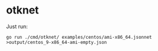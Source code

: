 # otknet

Just run:

```
go run ./cmd/otknet/ examples/centos/ami-x86_64.jsonnet >output/centos_9-x86_64-ami-empty.json
```
